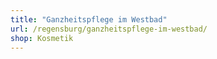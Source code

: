 ```yaml
---
title: "Ganzheitspflege im Westbad"
url: /regensburg/ganzheitspflege-im-westbad/
shop: Kosmetik
---
```

